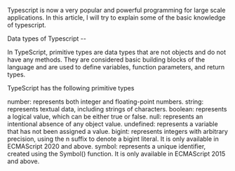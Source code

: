 Typescript is now a very popular and powerful programming for large scale applications. In this article, I will try to explain some of the basic knowledge of typescript.

Data types of Typescript --

In TypeScript, primitive types are data types that are not objects and do not have any methods. They are considered basic building blocks of the language and are used to define variables, function parameters, and return types.

TypeScript has the following primitive types

number: represents both integer and floating-point numbers.
string: represents textual data, including strings of characters.
boolean: represents a logical value, which can be either true or false.
null: represents an intentional absence of any object value.
undefined: represents a variable that has not been assigned a value.
bigint: represents integers with arbitrary precision, using the n suffix to denote a bigint literal. It is only available in ECMAScript 2020 and above.
symbol: represents a unique identifier, created using the Symbol() function. It is only available in ECMAScript 2015 and above.
